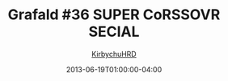 ---
title: "Grafald #36 SUPER CoRSSOVR SECIAL"
type: "image"
date: 2013-06-19T01:00:00-04:00
draft: false
categories:
- blog
- projects
- grafald
image_path: "../img/2013/36.png"
alt_text: ""
is_subpage: true
author: "[KirbychuHRD](https://cohost.org/KirbychuHRD)"
---